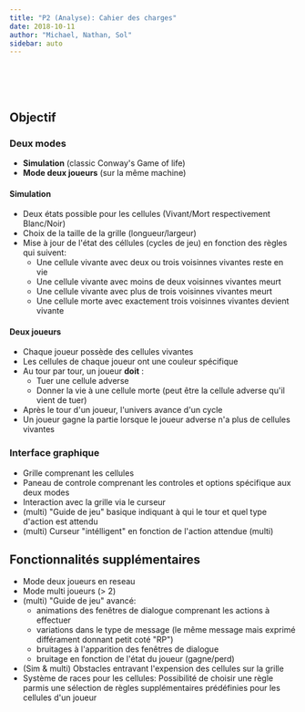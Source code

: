 ```yaml
---
title: "P2 (Analyse): Cahier des charges"
date: 2018-10-11
author: "Michael, Nathan, Sol"
sidebar: auto
---
```


<br>
<br>
<br>

## Objectif

### Deux modes
* **Simulation** (classic Conway's Game of life)
* **Mode deux joueurs** (sur la même machine)


#### Simulation
* Deux états possible pour les cellules (Vivant/Mort respectivement Blanc/Noir)
* Choix de la taille de la grille (longueur/largeur)
* Mise à jour de l'état des céllules (cycles de jeu) en fonction des règles qui suivent:
    * Une cellule vivante avec deux ou trois voisinnes vivantes reste en vie
    * Une cellule vivante avec moins de deux voisinnes vivantes meurt 
    * Une cellule vivante avec plus de trois voisinnes vivantes meurt
    * Une cellule morte avec exactement trois voisinnes vivantes devient vivante

#### Deux joueurs
* Chaque joueur possède des cellules vivantes
* Les cellules de chaque joueur ont une couleur spécifique
* Au tour par tour, un joueur **doit** :
    * Tuer une cellule adverse
    * Donner la vie à une cellule morte (peut être la cellule adverse qu'il vient de tuer)
* Après le tour d'un joueur, l'univers avance d'un cycle
* Un joueur gagne la partie lorsque le joueur adverse n'a plus de cellules vivantes

### Interface graphique
* Grille comprenant les cellules
* Paneau de controle comprenant les controles et options spécifique aux deux modes
* Interaction avec la grille via le curseur
* (multi) "Guide de jeu" basique indiquant à qui le tour et quel type d'action est attendu
* (multi) Curseur "intélligent" en fonction de l'action attendue (multi)

## Fonctionnalités supplémentaires
* Mode deux joueurs en reseau
* Mode multi joueurs (> 2)
* (multi) "Guide de jeu" avancé:
    * animations des fenêtres de dialogue comprenant les actions à effectuer 
    * variations dans le type de message (le même message mais exprimé différament donnant petit coté "RP")
    * bruitages à l'apparition des fenêtres de dialogue
    * bruitage en fonction de l'état du joueur (gagne/perd)
* (Sim & multi) Obstacles entravant l'expension des cellules sur la grille
* Système de races pour les cellules: Possibilité de choisir une règle parmis une sélection de règles supplémentaires prédéfinies pour les cellules d'un joueur

